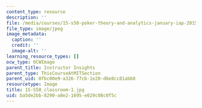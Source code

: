 ```yaml
---
content_type: resource
description: ''
file: /media/courses/15-s50-poker-theory-and-analytics-january-iap-2015/ba5de2bb8290a8e21695e029c08c0f5c_15-S50_classroom-1.jpg
file_type: image/jpeg
image_metadata:
  caption: ''
  credit: ''
  image-alt: ''
learning_resource_types: []
ocw_type: OCWImage
parent_title: Instructor Insights
parent_type: ThisCourseAtMITSection
parent_uid: 0fbc00e9-a326-77cb-1e20-d6e8cc81abb8
resourcetype: Image
title: 15-S50_classroom-1.jpg
uid: ba5de2bb-8290-a8e2-1695-e029c08c0f5c
---
```

